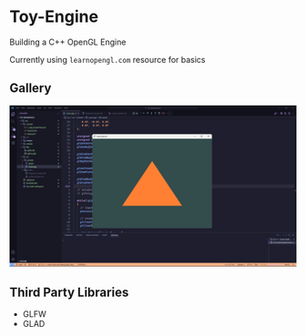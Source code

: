 # Toy-Engine
Building a C++ OpenGL Engine

Currently using `learnopengl.com` resource for basics

## Gallery
![Hello_Triangle](images/hello_triangle.png)


## Third Party Libraries
- GLFW
- GLAD
